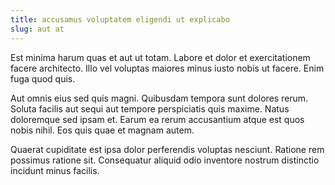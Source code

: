 ```yaml
---
title: accusamus voluptatem eligendi ut explicabo
slug: aut at
---
```


Est minima harum quas et aut ut totam. Labore et dolor et exercitationem facere architecto. Illo vel voluptas maiores minus iusto nobis ut facere. Enim fuga quod quis.

Aut omnis eius sed quis magni. Quibusdam tempora sunt dolores rerum. Soluta facilis aut sequi aut tempore perspiciatis quis maxime. Natus doloremque sed ipsam et. Earum ea rerum accusantium atque est quos nobis nihil. Eos quis quae et magnam autem.

Quaerat cupiditate est ipsa dolor perferendis voluptas nesciunt. Ratione rem possimus ratione sit. Consequatur aliquid odio inventore nostrum distinctio incidunt minus facilis.
